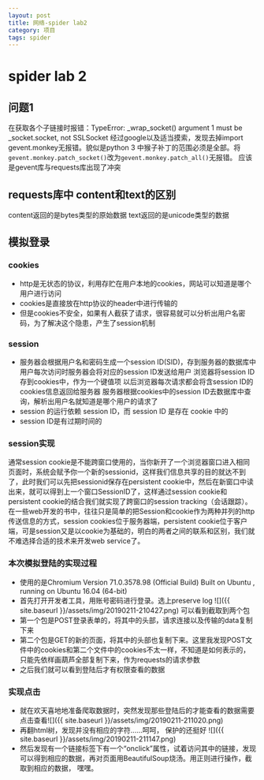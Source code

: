 ```yaml
---
layout: post
title: 网络-spider lab2
category: 项目
tags: spider
---
```



# spider lab 2
## 问题1
在获取各个子链接时报错：TypeError: _wrap_socket() argument 1 must be _socket.socket, not SSLSocket
经过google以及适当摸索，发现去掉import gevent.monkey无报错。貌似是python 3 中猴子补丁的范围必须是全部。将`gevent.monkey.patch_socket()`改为`gevent.monkey.patch_all()`无报错。
应该是gevent库与requests库出现了冲突

## requests库中 content和text的区别
content返回的是bytes类型的原始数据
text返回的是unicode类型的数据

## 模拟登录
### cookies
- http是无状态的协议，利用存贮在用户本地的cookies，网站可以知道是哪个用户进行访问
- cookies是直接放在http协议的header中进行传输的
- 但是cookies不安全，如果有人截获了请求，很容易就可以分析出用户名密码，为了解决这个隐患，产生了session机制

### session
- 服务器会根据用户名和密码生成一个session ID(SID)，存到服务器的数据库中
用户每次访问时服务器会将对应的session ID发送给用户
浏览器将session ID存到cookies中，作为一个键值项
以后浏览器每次请求都会将含session ID的cookies信息返回给服务器
服务器根据cookies中的session ID去数据库中查询，解析出用户名就知道是哪个用户的请求了
- session 的运行依赖 session ID，而 session ID 是存在 cookie 中的
- session ID是有过期时间的
### session实现
通常session cookie是不能跨窗口使用的，当你新开了一个浏览器窗口进入相同页面时，系统会赋予你一个新的sessionid，这样我们信息共享的目的就达不到了，此时我们可以先把sessionid保存在persistent cookie中，然后在新窗口中读出来，就可以得到上一个窗口SessionID了，这样通过session cookie和persistent cookie的结合我们就实现了跨窗口的session tracking（会话跟踪）。            在一些web开发的书中，往往只是简单的把Session和cookie作为两种并列的http传送信息的方式，session cookies位于服务器端，persistent cookie位于客户端，可是session又是以cookie为基础的，明白的两者之间的联系和区别，我们就不难选择合适的技术来开发web service了。
### 本次模拟登陆的实现过程
- 使用的是Chromium Version 71.0.3578.98 (Official Build) Built on Ubuntu , running on Ubuntu 16.04 (64-bit)
- 首先打开开发者工具，用账号密码进行登录。选上preserve log
![]({{ site.baseurl }}/assets/img/20190211-210427.png)
可以看到截取到两个包
- 第一个包是POST登录表单的，将其中的头部，请求连接以及传输的data复制下来
- 第二个包是GET的新的页面，将其中的头部也复制下来。这里我发现POST文件中的cookies和第二个文件中的cookies不太一样，不知道是如何表示的，只能先依样画葫芦全部复制下来，作为requests的请求参数
- 之后我们就可以看到登陆后才有权限查看的数据

### 实现点击
- 就在欢天喜地地准备爬取数据时，突然发现那些登陆后的才能查看的数据需要点击查看![]({{ site.baseurl }}/assets/img/20190211-211020.png)
- 再翻html树，发现并没有相应的字符......呵呵， 保护的还挺好
![]({{ site.baseurl }}/assets/img/20190211-211147.png)
- 然后发现有一个链接标签下有一个“onclick”属性，试着访问其中的链接，发现可以得到相应的数据，再对页面用BeautifulSoup烧汤。用正则进行操作，截取到相应的数据， 嘿嘿。
